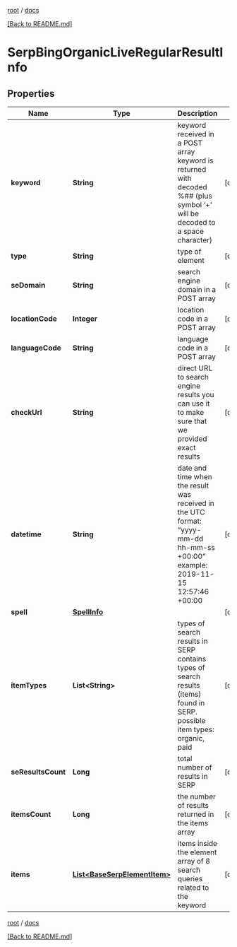 [root](./../ "root") / [docs](./ "docs")

[[Back to README.md]](./../README.md "[Back to README.md]")

# SerpBingOrganicLiveRegularResultInfo

## Properties

| Name | Type | Description | Notes |
|------------ | ------------- | ------------- | -------------|
|**keyword** | **String** | keyword received in a POST array keyword is returned with decoded %## (plus symbol ‘+’ will be decoded to a space character) |  [optional] |
|**type** | **String** | type of element |  [optional] |
|**seDomain** | **String** | search engine domain in a POST array |  [optional] |
|**locationCode** | **Integer** | location code in a POST array |  [optional] |
|**languageCode** | **String** | language code in a POST array |  [optional] |
|**checkUrl** | **String** | direct URL to search engine results you can use it to make sure that we provided exact results |  [optional] |
|**datetime** | **String** | date and time when the result was received in the UTC format: “yyyy-mm-dd hh-mm-ss +00:00” example: 2019-11-15 12:57:46 +00:00 |  [optional] |
|**spell** | [**SpellInfo**](SpellInfo.md) |  |  [optional] |
|**itemTypes** | **List&lt;String&gt;** | types of search results in SERP contains types of search results (items) found in SERP. possible item types: organic, paid |  [optional] |
|**seResultsCount** | **Long** | total number of results in SERP |  [optional] |
|**itemsCount** | **Long** | the number of results returned in the items array |  [optional] |
|**items** | [**List&lt;BaseSerpElementItem&gt;**](BaseSerpElementItem.md) | items inside the element array of 8 search queries related to the keyword |  [optional] |

[root](./../ "root") / [docs](./ "docs")

[[Back to README.md]](./../README.md "[Back to README.md]")